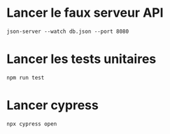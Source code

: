 # Lancer le faux serveur API
```json-server --watch db.json --port 8080```

# Lancer les tests unitaires
```npm run test```

# Lancer cypress
```npx cypress open```
